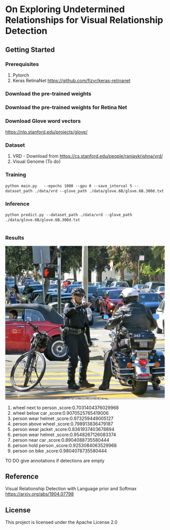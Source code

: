 # On Exploring Undetermined Relationships for Visual Relationship Detection

## Getting Started
### Prerequisites
1. Pytorch
2. Keras RetinaNet https://github.com/fizyr/keras-retinanet

### Download the pre-trained weights


### Download the pre-trained weights for Retina Net


### Download Glove word vectors
https://nlp.stanford.edu/projects/glove/

### Dataset
1) VRD - Download from  https://cs.stanford.edu/people/ranjaykrishna/vrd/
2) Visual Genome (To do)

 
### Training
```
python main.py   --epochs 1000 --gpu 0 --save_interval 5 --dataset_path ./data/vrd --glove_path ./data/glove.6B/glove.6B.300d.txt
```

### Inference
```
python predict.py --dataset_path ./data/vrd --glove_path ./data/glove.6B/glove.6B.300d.txt


```

### Results
![alt text](./images/8559246586_4bd43f9505_b.jpg)


1) wheel next to person ,score:0.7031404376029968
2) wheel below car ,score:0.9070525765419006
3) person wear helmet ,score:0.973259449005127
4) person above wheel ,score:0.798913836479187
5) person wear jacket ,score:0.8361937403678894
6) person wear helmet ,score:0.9548267126083374
7) person near car ,score:0.8904088735580444
8) person hold person ,score:0.9253084063529968
9) person on bike ,score:0.9804078735580444


TO DO
give annotations if detections are empty 


## Reference
Visual Relationship Detection with Language prior and Softmax
https://arxiv.org/abs/1904.07798


## License
This project is licensed under the Apache License 2.0


